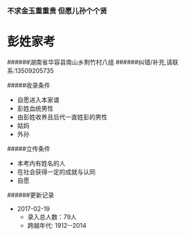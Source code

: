 ### 不求金玉重重贵    但愿儿孙个个贤
#  彭姓家考  
######湖南省华容县南山乡荆竹村八组
######纠错/补充,请联系:13509205735


#####收录条件
+ 自愿进入本家谱
+ 彭姓血统男性
+ 由彭姓收养且后代一直姓彭的男性
+ 姑妈
+ 外孙

#####立传条件
+ 本考内有姓名的人
+ 在社会获得一定的成就与认同
+ 自愿

######更新记录
+ 2017-02-19
  + 录入总人数：79人
  + 跨越年代: 1912--2014
